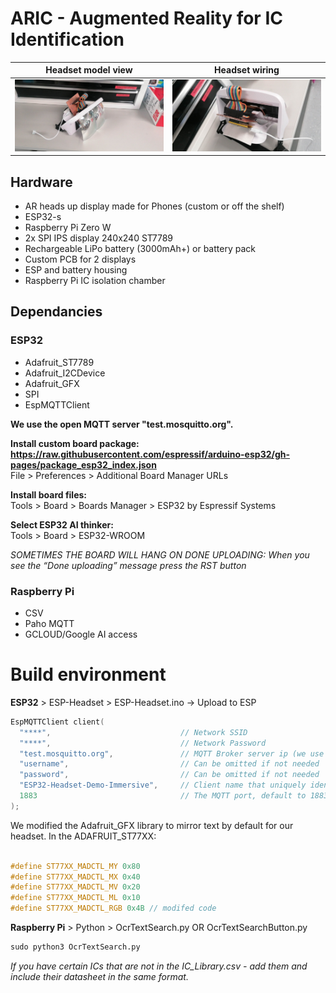 # **ARIC** - Augmented Reality for IC Identification

  Headset model view           |  Headset wiring
:-------------------------:|:-------------------------:
![](https://raw.githubusercontent.com/RHUL-Electronic-Engineering-Group/AR-Headset-IC-Identification/main/Images/Demo1.jpg)  |  ![](https://raw.githubusercontent.com/RHUL-Electronic-Engineering-Group/AR-Headset-IC-Identification/main/Images/Demo.jpg)

## Hardware 

* AR heads up display made for Phones (custom or off the shelf)  
* ESP32-s  
* Raspberry Pi Zero W
* 2x SPI IPS display 240x240 ST7789  
* Rechargeable LiPo battery (3000mAh+) or battery pack
* Custom PCB for 2 displays
* ESP and battery housing  
* Raspberry Pi IC isolation chamber
## Dependancies 

### ESP32

* Adafruit_ST7789
* Adafruit_I2CDevice
* Adafruit_GFX
* SPI
* EspMQTTClient

**We use the open MQTT server "test.mosquitto.org".** 

**Install custom board package: https://raw.githubusercontent.com/espressif/arduino-esp32/gh-pages/package_esp32_index.json**  
File > Preferences > Additional Board Manager URLs  

**Install board files:**  
Tools > Board > Boards Manager > ESP32 by Espressif Systems  

**Select ESP32 AI thinker:**  
Tools > Board > ESP32-WROOM

_SOMETIMES THE BOARD WILL HANG ON DONE UPLOADING: When you see the “Done uploading” message press the RST button_

### Raspberry Pi

* CSV
* Paho MQTT
* GCLOUD/Google AI access

# Build environment

**ESP32** > ESP-Headset > ESP-Headset.ino -> Upload to ESP 

```C++
EspMQTTClient client(
  "****",                             // Network SSID
  "****",                             // Network Password
  "test.mosquitto.org",               // MQTT Broker server ip (we use public)
  "username",                         // Can be omitted if not needed
  "password",                         // Can be omitted if not needed
  "ESP32-Headset-Demo-Immersive",     // Client name that uniquely identify your device
  1883                                // The MQTT port, default to 1883. this line can be omitted
);
```

We modified the Adafruit_GFX library to mirror text by default for our headset. In the ADAFRUIT_ST77XX:

```C++

#define ST77XX_MADCTL_MY 0x80
#define ST77XX_MADCTL_MX 0x40
#define ST77XX_MADCTL_MV 0x20
#define ST77XX_MADCTL_ML 0x10
#define ST77XX_MADCTL_RGB 0x4B // modifed code

```

**Raspberry Pi** > Python > OcrTextSearch.py OR OcrTextSearchButton.py

```python
sudo python3 OcrTextSearch.py
```
_If you have certain ICs that are not in the IC_Library.csv - add them and include their datasheet in the same format._


